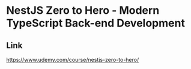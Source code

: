# NestJS Zero to Hero - Modern TypeScript Back-end Development

## Link

https://www.udemy.com/course/nestjs-zero-to-hero/
